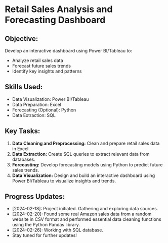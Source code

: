 # Retail Sales Analysis and Forecasting Dashboard

## Objective:
Develop an interactive dashboard using Power BI/Tableau to:
- Analyze retail sales data
- Forecast future sales trends
- Identify key insights and patterns

## Skills Used:
- Data Visualization: Power BI/Tableau
- Data Preparation: Excel
- Forecasting (Optional): Python
- Data Extraction: SQL

## Key Tasks:
1. **Data Cleaning and Preprocessing:** Clean and prepare retail sales data in Excel.
2. **Data Extraction:** Create SQL queries to extract relevant data from databases.
3. **Forecasting:** Develop forecasting models using Python to predict future sales trends.
4. **Data Visualization:** Design and build an interactive dashboard using Power BI/Tableau to visualize insights and trends.

## Progress Updates:
- [2024-02-18]: Project initiated. Gathering and exploring data sources.
- [2024-02-20]: Found some real Amazon sales data from a random website in CSV format and performed essential data cleaning functions using the Python Pandas library.
- [2024-02-26]: Working with SQL database.
- Stay tuned for further updates!
